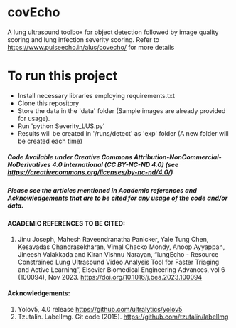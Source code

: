 # covEcho

A lung ultrasound toolbox for object detection followed by image quality scoring and lung infection severity scoring. Refer to https://www.pulseecho.in/alus/covecho/ for more details

# To run this project

- Install necessary libraries employing requirements.txt
- Clone this repository
- Store the data in the 'data' folder (Sample images are already provided for usage).
- Run 'python Severity_LUS.py'
- Results will be created in '/runs/detect' as 'exp' folder (A new folder will be created each time)

##### Code Available under Creative Commons Attribution-NonCommercial-NoDerivatives 4.0 International (CC BY-NC-ND 4.0) (see https://creativecommons.org/licenses/by-nc-nd/4.0/)

##### Please see the articles mentioned in Academic references and Acknowledgements that are to be cited for any usage of the code and/or data.

#### ACADEMIC REFERENCES TO BE CITED:
1. Jinu Joseph, Mahesh Raveendranatha Panicker, Yale Tung Chen, Kesavadas Chandrasekharan, Vimal Chacko Mondy, Anoop Ayyappan, Jineesh Valakkada and Kiran Vishnu Narayan, “lungEcho - Resource Constrained Lung Ultrasound Video Analysis Tool for Faster Triaging and Active Learning”, Elsevier Biomedical Engineering Advances, vol 6 (100094), Nov 2023. https://doi.org/10.1016/j.bea.2023.100094 

#### Acknowledgements:
1. Yolov5, 4.0 release https://github.com/ultralytics/yolov5
2. Tzutalin. LabelImg. Git code (2015). https://github.com/tzutalin/labelImg
